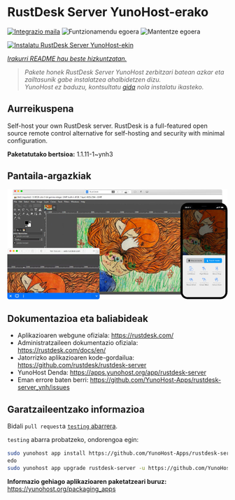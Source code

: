 <!--
Ohart ongi: README hau automatikoki sortu da <https://github.com/YunoHost/apps/tree/master/tools/readme_generator>ri esker
EZ editatu eskuz.
-->

# RustDesk Server YunoHost-erako

[![Integrazio maila](https://dash.yunohost.org/integration/rustdesk-server.svg)](https://ci-apps.yunohost.org/ci/apps/rustdesk-server/) ![Funtzionamendu egoera](https://ci-apps.yunohost.org/ci/badges/rustdesk-server.status.svg) ![Mantentze egoera](https://ci-apps.yunohost.org/ci/badges/rustdesk-server.maintain.svg)

[![Instalatu RustDesk Server YunoHost-ekin](https://install-app.yunohost.org/install-with-yunohost.svg)](https://install-app.yunohost.org/?app=rustdesk-server)

*[Irakurri README hau beste hizkuntzatan.](./ALL_README.md)*

> *Pakete honek RustDesk Server YunoHost zerbitzari batean azkar eta zailtasunik gabe instalatzea ahalbidetzen dizu.*  
> *YunoHost ez baduzu, kontsultatu [gida](https://yunohost.org/install) nola instalatu ikasteko.*

## Aurreikuspena

Self-host your own RustDesk server. RustDesk is a full-featured open source remote control alternative for self-hosting and security with minimal configuration.

**Paketatutako bertsioa:** 1.1.11-1~ynh3

## Pantaila-argazkiak

![RustDesk Server(r)en pantaila-argazkia](./doc/screenshots/screenshot.png)

## Dokumentazioa eta baliabideak

- Aplikazioaren webgune ofiziala: <https://rustdesk.com/>
- Administratzaileen dokumentazio ofiziala: <https://rustdesk.com/docs/en/>
- Jatorrizko aplikazioaren kode-gordailua: <https://github.com/rustdesk/rustdesk-server>
- YunoHost Denda: <https://apps.yunohost.org/app/rustdesk-server>
- Eman errore baten berri: <https://github.com/YunoHost-Apps/rustdesk-server_ynh/issues>

## Garatzaileentzako informazioa

Bidali `pull request`a [`testing` abarrera](https://github.com/YunoHost-Apps/rustdesk-server_ynh/tree/testing).

`testing` abarra probatzeko, ondorengoa egin:

```bash
sudo yunohost app install https://github.com/YunoHost-Apps/rustdesk-server_ynh/tree/testing --debug
edo
sudo yunohost app upgrade rustdesk-server -u https://github.com/YunoHost-Apps/rustdesk-server_ynh/tree/testing --debug
```

**Informazio gehiago aplikazioaren paketatzeari buruz:** <https://yunohost.org/packaging_apps>
